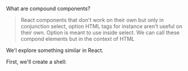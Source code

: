 What are compound components? 
> React components that don't work on their own but only in conjunction 
> select, option HTML tags for instance aren't useful on their own. Option is meant to use inside select. We can call these compond elements but in the context of HTML 

We'l explore something similar in React. 

First, we'll create a shell: 
